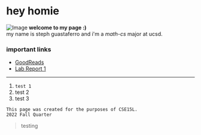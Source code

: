 # hey homie
![Image](https://i.pinimg.com/originals/99/06/48/990648284db99a080ee64f48b56886b1.jpg)
**welcome to my page :)**<br>
 my name is steph guastaferro and i'm a *math-cs* major at ucsd.

### important links
- [GoodReads](https://www.goodreads.com/)
- [Lab Report 1](https://stguast.github.io/cse15l-lab-reports/lab-report-1-week-0.html)

---
1. `test 1`
2. test 2
3. test 3
```
This page was created for the purposes of CSE15L.
2022 Fall Quarter
```
>testing